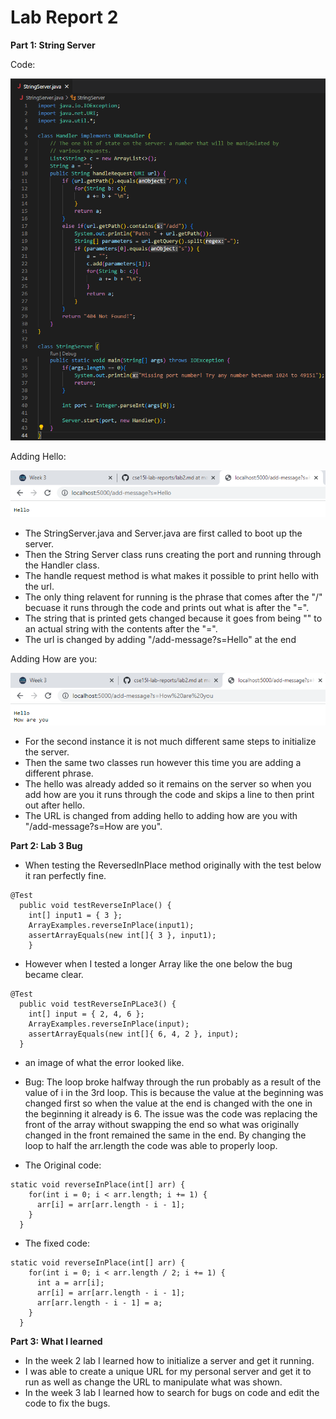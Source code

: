 # Lab Report 2
**Part 1: String Server**

Code:

![Image](codess.png)

Adding Hello:

![Image](addhello.png)

- The StringServer.java and Server.java are first called to boot up the server.
- Then the String Server class runs creating the port and running through the Handler class.
- The handle request method is what makes it possible to print hello with the url.
- The only thing relavent for running is the phrase that comes after the "/" becuase it runs through the code and prints out what is after the "=".
- The string that is printed gets changed because it goes from being "" to an actual string with the contents after the "=".
- The url is changed by adding "/add-message?s=Hello" at the end

Adding How are you:

![Image](addhowareyou.png)

- For the second instance it is not much different same steps to initialize the server.
- Then the same two classes run however this time you are adding a different phrase.
- The hello was already added so it remains on the server so when you add how are you it runs through the code and skips a line to then print out after hello.
- The URL is changed from adding hello to adding how are you with "/add-message?s=How are you".

**Part 2: Lab 3 Bug**
- When testing the ReversedInPlace method originally with the test below it ran perfectly fine.
```
@Test 
  public void testReverseInPlace() {
    int[] input1 = { 3 };
    ArrayExamples.reverseInPlace(input1);
    assertArrayEquals(new int[]{ 3 }, input1);
	}
```
- However when I tested a longer Array like the one below the bug became clear.
```
@Test
  public void testReverseInPLace3() {
    int[] input = { 2, 4, 6 };
    ArrayExamples.reverseInPlace(input);
    assertArrayEquals(new int[]{ 6, 4, 2 }, input);
  }
```
- an image of what the error looked like.
- Bug: The loop broke halfway through the run probably as a result of the value of i in the 3rd loop. This is because the value at the beginning was changed first so when the value at the end is changed with the one in the beginning it already is 6. The issue was the code was replacing the front of the array without swapping the end so what was originally changed in the front remained the same in the end. By changing the loop to half the arr.length the code was able to properly loop.

- The Original code:
```
static void reverseInPlace(int[] arr) {
    for(int i = 0; i < arr.length; i += 1) {
      arr[i] = arr[arr.length - i - 1];
    }
  }
```
- The fixed code:
```
static void reverseInPlace(int[] arr) {
    for(int i = 0; i < arr.length / 2; i += 1) {
      int a = arr[i];
      arr[i] = arr[arr.length - i - 1];
      arr[arr.length - i - 1] = a;
    }
  }
```
**Part 3: What I learned**
- In the week 2 lab I learned how to initialize a server and get it running. 
- I was able to create a unique URL for my personal server and get it to run as well as change the URL to manipulate what was shown.
- In the week 3 lab I learned how to search for bugs on code and edit the code to fix the bugs.

